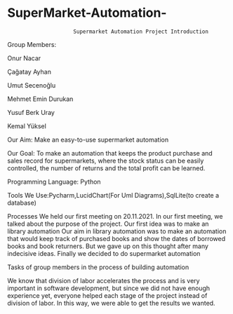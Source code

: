 # SuperMarket-Automation-
                         Supermarket Automation Project Introduction

Group Members:

Onur Nacar 

Çağatay Ayhan

Umut Secenoğlu

Mehmet Emin Durukan

Yusuf Berk Uray

Kemal Yüksel

Our Aim: Make an easy-to-use supermarket automation

Our Goal: To make an automation that keeps the product purchase and sales record for supermarkets, where the stock status can be easily controlled, the number of returns and the total profit can be learned.


Programming Language: Python

Tools We Use:Pycharm,LucidChart(For Uml Diagrams),SqlLite(to create a database)

Processes
We held our first meeting on 20.11.2021. In our first meeting, we talked about the purpose of the project. Our first idea was to make an library automation
Our aim in library automation was to make an automation that would keep track of purchased books and show the dates of borrowed books and book returners.
But we gave up on this thought after many indecisive ideas. Finally we decided to do supermarket automation


Tasks of group members in the process of building automation

We know that division of labor accelerates the process and is very important in software development, but since we did not have enough experience yet, everyone helped each stage of the project instead of division of labor.
In this way, we were able to get the results we wanted.
